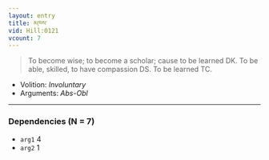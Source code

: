 ```yaml
---
layout: entry
title: མཁས་
vid: Hill:0121
vcount: 7
---
```

> To become wise; to become a scholar; cause to be learned DK\. To be able, skilled, to have compassion DS\. To be learned TC\.

* Volition: _Involuntary_
* Arguments: _Abs-Obl_

---

### Dependencies (N = 7)
* `arg1` 4
* `arg2` 1
